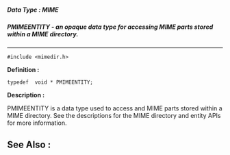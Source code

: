 ##### Data Type : MIME
##### PMIMEENTITY - an opaque data type for accessing MIME parts stored within a MIME directory.
---
```
#include <mimedir.h>
```

**Definition :**
```
typedef  void * PMIMEENTITY;
```

**Description :**

PMIMEENTITY is a data type used to access and MIME parts stored within a MIME directory.  See the descriptions for the MIME directory and entity APIs for more information.


**See Also :**
---
